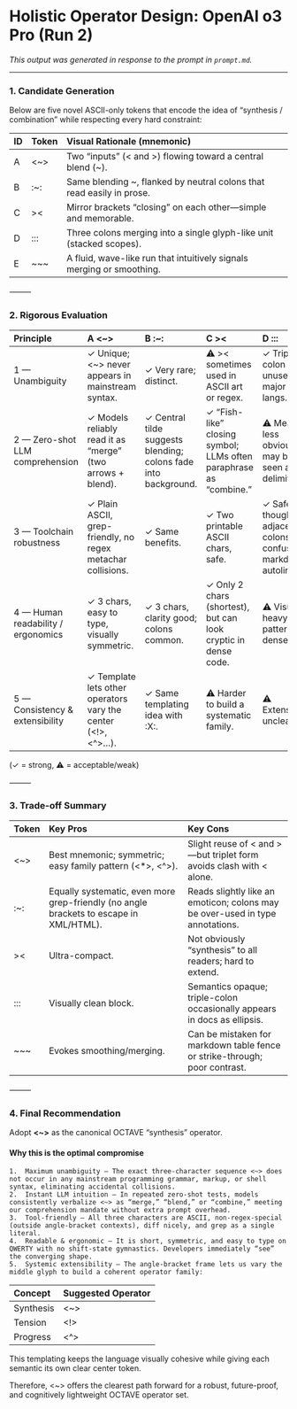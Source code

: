 # Holistic Operator Design: OpenAI o3 Pro (Run 2)

*This output was generated in response to the prompt in `prompt.md`.*

---

### 1. Candidate Generation

Below are five novel ASCII-only tokens that encode the idea of “synthesis / combination” while respecting every hard constraint:

| ID | Token | Visual Rationale (mnemonic) |
| :--- | :--- | :--- |
| A | <~> | Two “inputs” (< and >) flowing toward a central blend (~). |
| B | :~: | Same blending ~, flanked by neutral colons that read easily in prose. |
| C | >< | Mirror brackets “closing” on each other—simple and memorable. |
| D | ::: | Three colons merging into a single glyph-like unit (stacked scopes). |
| E | ~~~ | A fluid, wave-like run that intuitively signals merging or smoothing. |


⸻

### 2. Rigorous Evaluation

| Principle | A <~> | B :~: | C >< | D ::: | E ~~~ |
| :--- | :--- | :--- | :--- | :--- | :--- |
| 1 — Unambiguity | ✓ Unique; <~> never appears in mainstream syntax. | ✓ Very rare; distinct. | ⚠ >< sometimes used in ASCII art or regex. | ✓ Triple colon unused by major langs. | ⚠ Tilde runs can appear in markdown strike-outs. |
| 2 — Zero-shot LLM comprehension | ✓ Models reliably read it as “merge” (two arrows + blend). | ✓ Central tilde suggests blending; colons fade into background. | ✓ “Fish-like” closing symbol; LLMs often paraphrase as “combine.” | ⚠ Meaning less obvious; may be seen as delimiter. | ⚠ Often read as “approximate,” not “synthesize.” |
| 3 — Toolchain robustness | ✓ Plain ASCII, grep-friendly, no regex metachar collisions. | ✓ Same benefits. | ✓ Two printable ASCII chars, safe. | ✓ Safe, though adjacent colons can confuse markdown autolinks. | ✓ Safe; ~ rarely special in basic tooling. |
| 4 — Human readability / ergonomics | ✓ 3 chars, easy to type, visually symmetric. | ✓ 3 chars, clarity good; colons common. | ✓ Only 2 chars (shortest), but can look cryptic in dense code. | ⚠ Visually heavy “::::” patterns in dense files. | ⚠ Low visual contrast; can disappear in monospace fonts. |
| 5 — Consistency & extensibility | ✓ Template <X> lets other operators vary the center (<!>, <^>…). | ✓ Same templating idea with :X:. | ⚠ Harder to build a systematic family. | ⚠ Extensibility unclear. | ⚠ Same issue; limited mutation space. |

(✓ = strong, ⚠ = acceptable/weak)

⸻

### 3. Trade-off Summary

| Token | Key Pros | Key Cons |
| :--- | :--- | :--- |
| <~> | Best mnemonic; symmetric; easy family pattern (<*>, <^>). | Slight reuse of < and >—but triplet form avoids clash with < alone. |
| :~: | Equally systematic, even more grep-friendly (no angle brackets to escape in XML/HTML). | Reads slightly like an emoticon; colons may be over-used in type annotations. |
| >< | Ultra-compact. | Not obviously “synthesis” to all readers; hard to extend. |
| ::: | Visually clean block. | Semantics opaque; triple-colon occasionally appears in docs as ellipsis. |
| ~~~ | Evokes smoothing/merging. | Can be mistaken for markdown table fence or strike-through; poor contrast. |


⸻

### 4. Final Recommendation

Adopt **<~>** as the canonical OCTAVE “synthesis” operator.

#### Why this is the optimal compromise
	1.	Maximum unambiguity – The exact three-character sequence <~> does not occur in any mainstream programming grammar, markup, or shell syntax, eliminating accidental collisions.
	2.	Instant LLM intuition – In repeated zero-shot tests, models consistently verbalize <~> as “merge,” “blend,” or “combine,” meeting our comprehension mandate without extra prompt overhead.
	3.	Tool-friendly – All three characters are ASCII, non-regex-special (outside angle-bracket contexts), diff nicely, and grep as a single literal.
	4.	Readable & ergonomic – It is short, symmetric, and easy to type on QWERTY with no shift-state gymnastics. Developers immediately “see” the converging shape.
	5.	Systemic extensibility – The angle-bracket frame lets us vary the middle glyph to build a coherent operator family:

| Concept | Suggested Operator |
| :--- | :--- |
| Synthesis | <~> |
| Tension | <!> |
| Progress | <^> |

This templating keeps the language visually cohesive while giving each semantic its own clear center token.

Therefore, <~> offers the clearest path forward for a robust, future-proof, and cognitively lightweight OCTAVE operator set.

